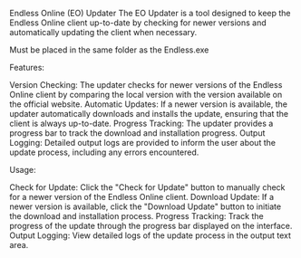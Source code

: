 Endless Online (EO) Updater
The EO Updater is a tool designed to keep the Endless Online client up-to-date by checking for newer versions and automatically updating the client when necessary.

Must be placed in the same folder as the Endless.exe

Features:

Version Checking: The updater checks for newer versions of the Endless Online client by comparing the local version with the version available on the official website.
Automatic Updates: If a newer version is available, the updater automatically downloads and installs the update, ensuring that the client is always up-to-date.
Progress Tracking: The updater provides a progress bar to track the download and installation progress.
Output Logging: Detailed output logs are provided to inform the user about the update process, including any errors encountered.


Usage:

Check for Update: Click the "Check for Update" button to manually check for a newer version of the Endless Online client.
Download Update: If a newer version is available, click the "Download Update" button to initiate the download and installation process.
Progress Tracking: Track the progress of the update through the progress bar displayed on the interface.
Output Logging: View detailed logs of the update process in the output text area.
